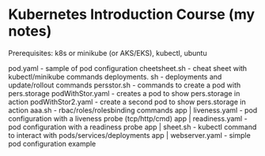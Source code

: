 # Kubernetes Introduction Course (my notes)

Prerequisites: k8s or minikube (or AKS/EKS), kubectl, ubuntu

pod.yaml - sample of pod configuration
cheetsheet.sh - cheat sheet with kubectl/minikube commands
deployments. sh - deployments and update/rollout commands
persstor.sh - commands to create a pod with pers.storage
podWithStor.yaml - creates a pod to show pers.storage in action
podWithStor2.yaml - create a second pod to show pers.storage in action
aaa.sh - rbac/roles/rolesbinding commands
app | liveness.yaml - pod configuration with a liveness probe (tcp/http/cmd)
app | readiness.yaml - pod configuration with a readiness probe
app | sheet.sh - kubectl command to interact with pods/services/deployments
app | webserver.yaml - simple pod configuration example
